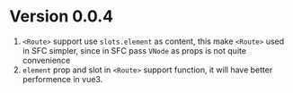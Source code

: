 # Version 0.0.4

1. `<Route>` support use `slots.element` as content, this make `<Route>` used in SFC simpler, since in SFC pass `VNode` as props is not quite convenience
2. `element` prop and slot in `<Route>` support function, it will have better performence in vue3.
